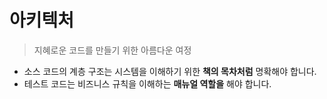 # 아키텍처

> 지혜로운 코드를 만들기 위한 아름다운 여정

- 소스 코드의 계층 구조는 시스템을 이해하기 위한 **책의 목차처럼** 명확해야 합니다.
- 테스트 코드는 비즈니스 규칙을 이해하는 **매뉴얼 역할을** 해야 합니다.